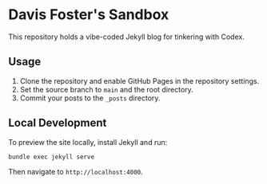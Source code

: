 # Davis Foster's Sandbox

This repository holds a vibe-coded Jekyll blog for tinkering with Codex.

## Usage

1. Clone the repository and enable GitHub Pages in the repository settings.
2. Set the source branch to `main` and the root directory.
3. Commit your posts to the `_posts` directory.

## Local Development

To preview the site locally, install Jekyll and run:

```bash
bundle exec jekyll serve
```

Then navigate to `http://localhost:4000`.
